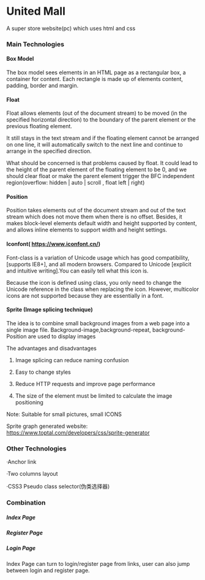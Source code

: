 # United Mall
A super store website(pc) which uses html and css

### Main Technologies


####  Box Model

The box model sees elements in an HTML page as a rectangular box, a container for content. Each rectangle is made up of elements content, padding, border and margin.

#### Float

Float allows elements (out of the document stream) to be moved (in the specified horizontal direction) to the boundary of the parent element or the previous floating element.

It still stays in the text stream and if the floating element cannot be arranged on one line, it will automatically switch to the next line and continue to arrange in the specified direction.

What should be concerned is that problems caused by float. It could lead to  the height of the parent element of the floating element to be 0, and we should clear float or make the parent element trigger the BFC independent region(overflow: hidden | auto | scroll , float left | right)

#### Position

Position takes elements out of the document stream and out of the text stream which does not move them when there is no offset. Besides, it makes block-level elements default width and height supported by content, and allows inline elements to support width and height settings.

####   Iconfont( https://www.iconfont.cn/)

Font-class is a variation of Unicode usage which has good     compatibility, [supports IE8+], and all modern browsers. Compared to Unicode [explicit and intuitive writing].You can easily tell what this icon is.

Because the icon is defined using class, you only need to change the Unicode reference in the class when replacing the icon. However, multicolor icons are not supported because they are essentially in a font.

####  Sprite (Image splicing technique)

The idea is to combine small background images from a web page into a single image file. Background-image,background-repeat, background-Position are used to display images

The advantages and disadvantages

1. Image splicing can reduce naming confusion

2. Easy to change styles

3. Reduce HTTP requests and improve page performance

4. The size of the element must be limited to calculate the image positioning

Note: Suitable for small pictures, small ICONS

Sprite graph generated website: https://www.toptal.com/developers/css/sprite-generator

### Other Technologies
·Anchor link

·Two columns layout

·CSS3 Pseudo class selector(伪类选择器)


### Combination
##### Index Page
##### Register Page
##### Login Page

Index Page can turn to login/register page from links, user can also jump between login and register page.
